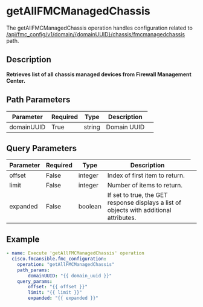 # getAllFMCManagedChassis

The getAllFMCManagedChassis operation handles configuration related to [/api/fmc_config/v1/domain/{domainUUID}/chassis/fmcmanagedchassis](/paths//api/fmc_config/v1/domain/{domain_uuid}/chassis/fmcmanagedchassis.md) path.&nbsp;
## Description
**Retrieves list of all chassis managed devices from Firewall Management Center.**

## Path Parameters
| Parameter | Required | Type | Description |
| --------- | -------- | ---- | ----------- |
| domainUUID | True | string <td colspan=3> Domain UUID |

## Query Parameters
| Parameter | Required | Type | Description |
| --------- | -------- | ---- | ----------- |
| offset | False | integer <td colspan=3> Index of first item to return. |
| limit | False | integer <td colspan=3> Number of items to return. |
| expanded | False | boolean <td colspan=3> If set to true, the GET response displays a list of objects with additional attributes. |

## Example
```yaml
- name: Execute 'getAllFMCManagedChassis' operation
  cisco.fmcansible.fmc_configuration:
    operation: "getAllFMCManagedChassis"
    path_params:
        domainUUID: "{{ domain_uuid }}"
    query_params:
        offset: "{{ offset }}"
        limit: "{{ limit }}"
        expanded: "{{ expanded }}"

```